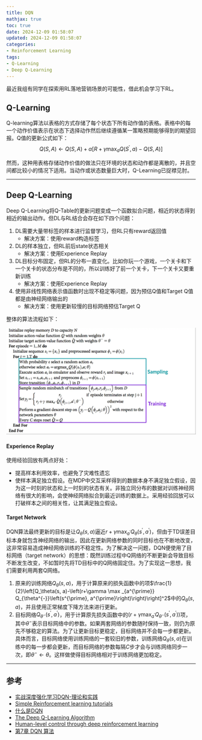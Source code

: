 ```yaml
---
title: DQN
mathjax: true
toc: true
date: 2024-12-09 01:58:07
updated: 2024-12-09 01:58:07
categories:
- Reinforcement Learning
tags:
- Q-Learning
- Deep Q-Learning
---
```

最近我组有同学在探索用RL落地营销场景的可能性，借此机会学习下RL。

<!--more-->

## Q-Learning
Q-learning算法以表格的方式存储了每个状态下所有动作值的表格。表格中的每一个动作价值表示在状态下选择动作然后继续遵循某一策略预期能够得到的期望回报。Q值的更新公式如下：
$$
Q(S, A) \leftarrow Q(S, A)+\alpha\left[R+\gamma \max _a Q\left(S^{\prime}, a\right)-Q(S, A)\right]
$$

然而，这种用表格存储动作价值的做法只在环境的状态和动作都是离散的，并且空间都比较小的情况下适用。当动作或状态数量巨大时，Q-Learning已捉襟见肘。

___
## Deep Q-Learning
Deep Q-Learning将Q-Table的更新问题变成一个函数拟合问题，相近的状态得到相近的输出动作。但DL与RL结合会存在如下四个问题：
1. DL需要大量带标签的样本进行监督学习，但RL只有reward返回值
   - 解决方案：使用reward构造标签
2. DL的样本独立，但RL前后state状态相关
   - 解决方案：使用Experience Replay
3. DL目标分布固定，但RL的分布一直变化。比如你玩一个游戏，一个关卡和下一个关卡的状态分布是不同的，所以训练好了前一个关卡，下一个关卡又要重新训练
   - 解决方案：使用Experience Replay
4. 使用非线性网络表示值函数时出现不稳定等问题，因为预估Q值和Target Q值都是由神经网络输出的
   - 解决方案：使用更新较慢的目标网络预估Target Q

整体的算法流程如下：

![DQN](https://github.com/TransformersWsz/picx-images-hosting/raw/master/dqn.175fokezb5.webp)

#### Experience Replay
使用经验回放有两点好处：
- 提高样本利用效率，也避免了灾难性遗忘
- 使样本满足独立假设。在MDP中交互采样得到的数据本身不满足独立假设，因为这一时刻的状态和上一时刻的状态有关。非独立同分布的数据对训练神经网络有很大的影响，会使神经网络拟合到最近训练的数据上。采用经验回放可以打破样本之间的相关性，让其满足独立假设。

#### Target Network
DQN算法最终更新的目标是让$Q_\theta(s,a)$逼近$r+\gamma \max _{a^{\prime}} Q_\theta\left(s^{\prime}, a^{\prime}\right)$，但由于TD误差目标本身就包含神经网络的输出，因此在更新网络参数的同时目标也在不断地改变，这非常容易造成神经网络训练的不稳定性。为了解决这一问题，DQN便使用了目标网络（target network）的思想：既然训练过程中Q网络的不断更新会导致目标不断发生改变，不如暂时先将TD目标中的Q网络固定住。为了实现这一思想，我们需要利用两套Q网络。

1. 原来的训练网络$Q_\theta(s,a)$，用于计算原来的损失函数中的项$\frac{1}{2}\left[Q_\theta(s, a)-\left(r+\gamma \max _{a^{\prime}} Q_{\theta^{-}}\left(s^{\prime}, a^{\prime}\right)\right)\right]^2$中的$Q_\theta(s,a)$，并且使用正常梯度下降方法来进行更新。
2. 目标网络$Q_{\theta^{-}}\left(s^{\prime}, a^{\prime}\right)$，用于计算原先损失函数中的$(r+\gamma \max _{a^{\prime}} Q_{\theta^{-}}\left(s^{\prime}, a^{\prime}\right))$项，其中$\theta^{-}$表示目标网络中的参数。如果两套网络的参数随时保持一致，则仍为原先不够稳定的算法。为了让更新目标更稳定，目标网络并不会每一步都更新。具体而言，目标网络使用训练网络的一套较旧的参数，训练网络$Q_\theta(s,a)$在训练中的每一步都会更新，而目标网络的参数每隔$C$步才会与训练网络同步一次，即$\theta^{-} \leftarrow \theta$。这样做使得目标网络相对于训练网络更加稳定。
___

## 参考
- [实战深度强化学习DQN-理论和实践](https://cloud.tencent.com/developer/article/1092239)
- [Simple Reinforcement learning tutorials](https://github.com/MorvanZhou/Reinforcement-learning-with-tensorflow)
- [什么是DQN](https://mofanpy.com/tutorials/machine-learning/reinforcement-learning/intro-DQN)
- [The Deep Q-Learning Algorithm](https://huggingface.co/learn/deep-rl-course/unit3/deep-q-algorithm)
- [Human-level control through deep reinforcement learning](https://storage.googleapis.com/deepmind-media/dqn/DQNNaturePaper.pdf)
- [第7章 DQN 算法](https://hrl.boyuai.com/chapter/2/dqn%E7%AE%97%E6%B3%95)